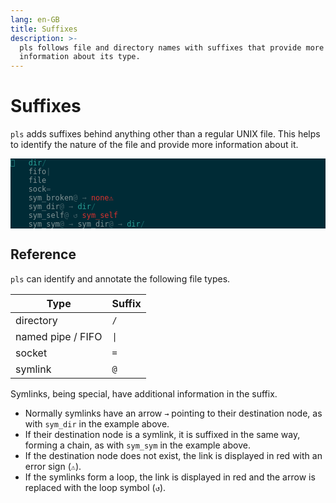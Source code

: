 ```yaml
---
lang: en-GB
title: Suffixes
description: >-
  pls follows file and directory names with suffixes that provide more 
  information about its type.
---
```


# Suffixes

`pls` adds suffixes behind anything other than a regular UNIX file. This helps
to identify the nature of the file and provide more information about it.

<div
    style="background-color: #002b36; color: #839496;"
    class="language-">
  <pre style="color: inherit;"><code style="color: inherit;"><span style="color: #2aa198; text-decoration-color: #2aa198"></span>   <span style="color: #2aa198; text-decoration-color: #2aa198">dir</span><span style="color: #156667; text-decoration-color: #156667">/</span>                        
    fifo<span style="color: #415f66; text-decoration-color: #415f66">|</span>                       
    file                        
    sock<span style="color: #415f66; text-decoration-color: #415f66">=</span>                       
    sym_broken<span style="color: #415f66; text-decoration-color: #415f66">@ →</span> <span style="color: #dc322f; text-decoration-color: #dc322f">none⚠</span>         
    sym_dir<span style="color: #415f66; text-decoration-color: #415f66">@ →</span> <span style="color: #2aa198; text-decoration-color: #2aa198">dir</span><span style="color: #156667; text-decoration-color: #156667">/</span>             
    sym_self<span style="color: #415f66; text-decoration-color: #415f66">@ ↺</span> <span style="color: #dc322f; text-decoration-color: #dc322f">sym_self</span>        
    sym_sym<span style="color: #415f66; text-decoration-color: #415f66">@ →</span> sym_dir<span style="color: #415f66; text-decoration-color: #415f66">@ →</span> <span style="color: #2aa198; text-decoration-color: #2aa198">dir</span><span style="color: #156667; text-decoration-color: #156667">/</span>  
</code></pre>
</div>

## Reference

`pls` can identify and annotate the following file types.

| Type              | Suffix              |
| ----------------- | ------------------- |
| directory         | `/`                 |
| named pipe / FIFO | <code>&vert;</code> |
| socket            | `=`                 |
| symlink           | `@`                 |

Symlinks, being special, have additional information in the suffix.

- Normally symlinks have an arrow `→` pointing to their destination node, as with
  `sym_dir` in the example above.
- If their destination node is a symlink, it is suffixed in the same way,
  forming a chain, as with `sym_sym` in the example above.
- If the destination node does not exist, the link is displayed in red with an
  error sign (`⚠`).
- If the symlinks form a loop, the link is displayed in red and the arrow is
  replaced with the loop symbol (`↺`).
